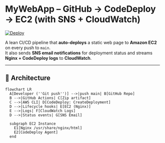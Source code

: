 # MyWebApp – GitHub → CodeDeploy → EC2 (with SNS + CloudWatch)

[![Deploy](https://github.com/khqayyum/mywebapp/actions/workflows/deploy.yml/badge.svg)](./.github/workflows/deploy.yml)

A lean CI/CD pipeline that **auto-deploys** a static web page to **Amazon EC2** on every push to `main`.  
It also sends **SNS email notifications** for deployment status and streams **Nginx + CodeDeploy logs** to **CloudWatch**.

---

## 🧱 Architecture

```mermaid
flowchart LR
  A[Developer (''Git push'')] -->|push main| B[GitHub Repo]
  B -->|GitHub Actions| C[Zip artifact]
  C -->|AWS CLI| D[CodeDeploy: CreateDeployment]
  D -->|Lifecycle hooks| E[EC2 (Nginx)]
  E -->|Logs| F[CloudWatch Logs]
  D -->|Status events| G[SNS Email]

  subgraph EC2 Instance
    E1[Nginx /usr/share/nginx/html]
    E2[CodeDeploy Agent]
  end
```
